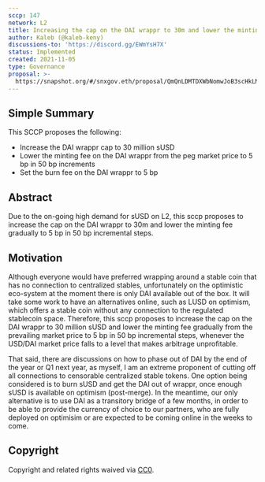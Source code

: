 ```yaml
---
sccp: 147
network: L2
title: Increasing the cap on the DAI wrappr to 30m and lower the minting fee on DAI to 5 bp
author: Kaleb (@kaleb-keny)
discussions-to: 'https://discord.gg/EWmYsH7X'
status: Implemented
created: 2021-11-05
type: Governance
proposal: >-
  https://snapshot.org/#/snxgov.eth/proposal/QmQnLDMTDXWbNomwJoB3scHkLMYPj1Dsgw9YpG5KhcvzAw
---
```


## Simple Summary

<!--"If you can't explain it simply, you don't understand it well enough." Provide a simplified and layman-accessible explanation of the SCCP.-->

This SCCP proposes the following:

- Increase the DAI wrappr cap to 30 million sUSD
- Lower the minting fee on the DAI wrappr from the peg market price to 5 bp in 50 bp increments
- Set the burn fee on the DAI wrappr to 5 bp

## Abstract

<!--A short (~200 word) description of the variable change proposed.-->

Due to the on-going high demand for sUSD on L2, this sccp proposes to increase the cap on the DAI wrappr to 30m and lower the minting fee gradually to 5 bp in 50 bp incremental steps.

## Motivation

<!--The motivation is critical for SCCPs that want to update variables within Synthetix. It should clearly explain why the existing variable is not incentive aligned. SCCP submissions without sufficient motivation may be rejected outright.-->

Although everyone would have preferred wrapping around a stable coin that has no connection to centralized stables, unfortunately on the optimistic eco-system at the moment there is only DAI available out of the box. It will take some work to have an alternatives online, such as LUSD on optimism, which offers a stable coin without any connection to the regulated stablecoin space. Therefore, this sccp proposes to increase the cap on the DAI wrappr to 30 million sUSD and lower the minting fee gradually from the prevailing market price to 5 bp in 50 bp incremental steps, whenever the USD/DAI market price falls to a level that makes arbitrage unprofitable.

That said, there are discussions on how to phase out of DAI by the end of the year or Q1 next year, as myself, I am an extreme proponent of cutting off all connections to censorable centralized stable tokens. One option being considered is to burn sUSD and get the DAI out of wrappr, once enough sUSD is available on optimism (post-merge). In the meantime, our only alternative is to use DAI as a transitory bridge of a few months, in order to be able to provide the currency of choice to our partners, who are fully deployed on optimisim or are expected to be coming online in the weeks to come.

## Copyright

Copyright and related rights waived via [CC0](https://creativecommons.org/publicdomain/zero/1.0/).
